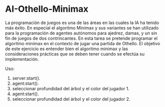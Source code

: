 AI-Othello-Minimax
==================

La programación de juegos es una de las áreas en las cuales la IA ha tenido más éxito. 
En especial el algoritmo Minimax y sus variantes se han utilizado para la programación 
de agentes autónomos para ajedrez, damas, y un sin fin de juegos de dos contrincantes. 
En esta tarea se pretende programar el algoritmo minimax en el contexto de jugar una 
partida de Othello. El objetivo de este ejercicio es entender bien el algoritmo minimax 
y las consideraciones prácticas que se deben tener cuando se efectúa su implementación.

Uso:

1. server:start().
2. agent:start().
3. seleccionar profundidad del árbol y el color del jugador 1.
4. agent:start().
5. seleccionar profundidad del árbol y el color del jugador 2.
